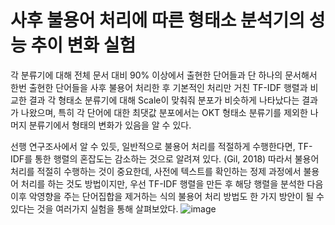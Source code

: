 # 사후 불용어 처리에 따른 형태소 분석기의 성능 추이 변화 실험
각 분류기에 대해 전체 문서 대비 90% 이상에서 출현한 단어들과 단 하나의 문서해서 한번 출현한 단어들을 사후 불용어 처리한 후 기본적인 처리만 거친 TF-IDF 행렬과 비교한 결과 각 형태소 분류기에 대해 Scale이 맞춰줘 분포가 비슷하게 나타났다는 결과가 나왔으며, 특히 각 단어에 대한 최댓값 분포에서는 OKT 형태소 분류기를 제외한 나머지 분류기에서 형태의 변화가 있음을 알 수 있다.

선행 연구조사에서 알 수 있듯, 일반적으로 불용어 처리를 적절하게 수행한다면, TF-IDF를 통한 행렬의 혼잡도는 감소하는 것으로 알려져 있다. (Gil, 2018) 따라서 불용어 처리를 적절히 수행하는 것이 중요한데, 사전에 텍스트를 확인하는 정제 과정에서 불용어 처리를 하는 것도 방법이지만, 우선 TF-IDF 행렬을 만든 후 해당 행렬을 분석한 다음 이후 악영향을 주는 단어집합을 제거하는 식의 불용어 처리 방법도 한 가지 방안이 될 수 있다는 것을 여러가지 실험을 통해 살펴보았다. ![image](https://user-images.githubusercontent.com/74703237/230758987-3673c9ef-8b0b-4f4f-b283-36f5825a389c.png)


